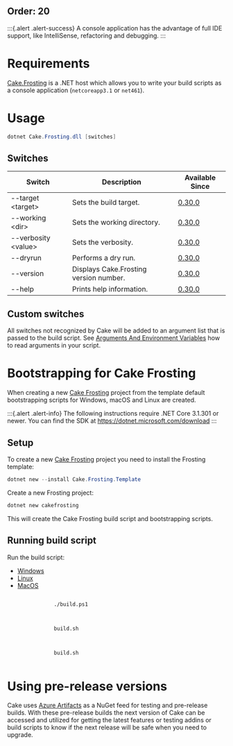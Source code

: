 Order: 20
---

:::{.alert .alert-success}
A console application has the advantage of full IDE support, like IntelliSense, refactoring and debugging.
:::

# Requirements

[Cake.Frosting](https://github.com/cake-build/frosting) is a .NET host which allows you to write your build scripts as a console application
(`netcoreapp3.1` or `net461`).

# Usage

```powershell
dotnet Cake.Frosting.dll [switches]
```

## Switches

| Switch                    | Description                            | Available Since |
|---------------------------|----------------------------------------|-----------------|
| --target &lt;target&gt;   | Sets the build target.                 | [0.30.0]        |
| --working &lt;dir&gt;     | Sets the working directory.            | [0.30.0]        |
| --verbosity &lt;value&gt; | Sets the verbosity.                    | [0.30.0]        |
| --dryrun                  | Performs a dry run.                    | [0.30.0]        |
| --version                 | Displays Cake.Frosting version number. | [0.30.0]        |
| --help                    | Prints help information.               | [0.30.0]        |

[0.30.0]: https://github.com/cake-build/cake/releases/tag/v0.30.0

## Custom switches

All switches not recognized by Cake will be added to an argument list that is passed to the build script.
See [Arguments And Environment Variables](../../writing-builds/args-and-environment-vars#arguments) how to read arguments in your script.

# Bootstrapping for Cake Frosting

When creating a new [Cake Frosting](https://github.com/cake-build/frosting) project from the template default bootstrapping scripts for Windows, macOS and Linux are created.

:::{.alert .alert-info}
The following instructions require .NET Core 3.1.301 or newer.
You can find the SDK at https://dotnet.microsoft.com/download
:::

## Setup

To create a new [Cake Frosting](https://github.com/cake-build/frosting) project you need to install the Frosting template:

```powershell
dotnet new --install Cake.Frosting.Template
```

Create a new Frosting project:

```powershell
dotnet new cakefrosting
```

This will create the Cake Frosting build script and bootstrapping scripts.

## Running build script


Run the build script:

<ul class="nav nav-tabs">
    <li class="active"><a data-toggle="tab" href="#windows">Windows</a></li>
    <li><a data-toggle="tab" href="#linux">Linux</a></li>
    <li><a data-toggle="tab" href="#macos">MacOS</a></li>
</ul>

<div class="tab-content">
    <div id="windows" class="tab-pane fade in active">
        <p>
            <code class="language-powershell hljs">
               ./build.ps1
            </code>
        </p>
    </div>
    <div id="linux" class="tab-pane fade">
        <p>
            <code class="language-bash hljs">
               build.sh
            </code>
        </p>
    </div>
    <div id="macos" class="tab-pane fade">
        <p>
            <code class="language-bash hljs">
               build.sh
            </code>
        </p>
    </div>
</div>

# Using pre-release versions

Cake uses [Azure Artifacts](https://dev.azure.com/cake-build/Cake/_packaging?_a=package&feed=cake&package=Cake.Frosting&protocolType=NuGet) as a NuGet feed for testing and pre-release builds.
With these pre-release builds the next version of Cake can be accessed and utilized for getting the latest features or testing addins or build scripts to know if the next release will be safe when you need to upgrade.
